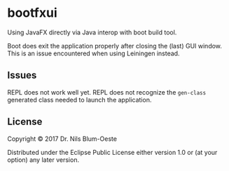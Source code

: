 # bootfxui

Using JavaFX directly via Java interop with boot build tool.

Boot does exit the application properly after closing the (last) GUI window. This is an issue
encountered when using Leiningen instead.

## Issues

REPL does not work well yet. REPL does not recognize the `gen-class` generated class
needed to launch the application.

## License

Copyright © 2017 Dr. Nils Blum-Oeste

Distributed under the Eclipse Public License either version 1.0 or (at
your option) any later version.
